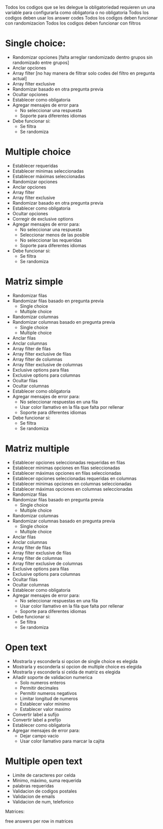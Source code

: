 Todos los codigos que se les delegue la obligatoriedad requieren un una variable para configurarla como obligatoria o no obligatoria
Todos los codigos deben usar los answer codes
Todos los codigos deben funcionar con randomizacion
Todos los codigos deben funcionar con filtros


# Single choice:
- Randomizar opciones [falta arreglar randomizado dentro grupos sin randomizado entre grupos]
- Anclar opciones
- Array filter [no hay manera de filtrar solo codes del filtro en pregunta actual]
- Array filter exclusive
- Randomizar basado en otra pregunta previa
- Ocultar opciones
- Establecer como obligatoria
- Agregar mensajes de error para
	- No seleccionar una respuesta
	- Soporte para diferentes idiomas
- Debe funcionar si:
	- Se filtra
	- Se randomiza

# Multiple choice
- Establecer requeridas
- Establecer minimas seleccionadas
- Establecer máximas seleccionadas
- Randomizar opciones
- Anclar opciones
- Array filter
- Array filter exclusive
- Randomizar basado en otra pregunta previa
- Establecer como obligatoria
- Ocultar opciones
- Corregir de exclusive options
- Agregar mensajes de error para:
	- No seleccionar una respuesta
	- Seleccionar menos de las posible
	- No seleccionar las requeridas
	- Soporte para diferentes idiomas
- Debe funcionar si:
	- Se filtra
	- Se randomiza
	

# Matriz simple
- Randomizar filas
- Randomizar filas basado en pregunta previa
	- Single choice
	- Multiple choice
- Randomizar columnas
- Randomizar columnas basado en pregunta previa
	- Single choice
	- Multiple choice
- Anclar filas
- Anclar columnas
- Array filter de filas
- Array filter exclusive de filas
- Array filter de columnas
- Array filter exclusive de columnas
- Exclusive options para filas
- Exclusive options para columnas
- Ocultar filas
- Ocultar columnas
- Establecer como obligatoria
- Agregar mensajes de error para:
	- No seleccionar respuestas en una fila
	- Usar color llamativo en la fila que falta por rellenar
	- Soporte para diferentes idiomas
- Debe funcionar si:
	- Se filtra
	- Se randomiza

# Matriz multiple
- Establecer opciones seleccionadas requeridas en filas
- Establecer minimas opciones en filas seleccionadas
- Establecer máximas opciones en filas seleccionadas
- Establecer opciones seleccionadas requeridas en columnas
- Establecer minimas opciones en columnas seleccionadas
- Establecer máximas opciones en columnas seleccionadas
- Randomizar filas
- Randomizar filas basado en pregunta previa
	- Single choice
	- Multiple choice
- Randomizar columnas
- Randomizar columnas basado en pregunta previa
	- Single choice
	- Multiple choice
- Anclar filas
- Anclar columnas
- Array filter de filas
- Array filter exclusive de filas
- Array filter de columnas
- Array filter exclusive de columnas
- Exclusive options para filas
- Exclusive options para columnas
- Ocultar filas
- Ocultar columnas
- Establecer como obligatoria
- Agregar mensajes de error para:
	- No seleccionar respuestas en una fila
	- Usar color llamativo en la fila que falta por rellenar
	- Soporte para diferentes idiomas
- Debe funcionar si:
	- Se filtra
	- Se randomiza

# Open text
- Mostrarla y esconderla si opcion de single choice es elegida
- Mostrarla y esconderla si opcion de multiple choice es elegida
- Mostrarla y esconderla si celda de matriz es elegida 
- Añadir soporte de validacion numerica
	- Solo numeros enteros
	- Permitir decimales
	- Permitir numeros negativos
	- Limitar longitud de numeros
	- Establecer valor minimo
	- Establecer valor maximo
- Convertir label a sufijo
- Convertir label a prefijo
- Establecer como obligatoria
- Agregar mensajes de error para:
	- Dejar campo vacio
	- Usar color llamativo para marcar la cajita

# Multiple open text
- Limite de caracteres por celda
- Minimo, máximo, suma requerida
- palabras requeridas
- Validacion de codigos postales
- Validacion de emails
- Validacion de num, telefonico

Matrices: 

free answers per row in matrices

